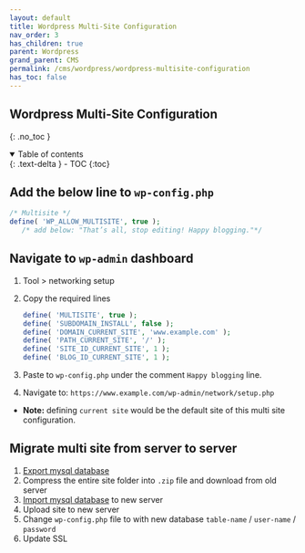 ```yaml
---
layout: default    
title: Wordpress Multi-Site Configuration
nav_order: 3
has_children: true
parent: Wordpress
grand_parent: CMS
permalink: /cms/wordpress/wordpress-multisite-configuration
has_toc: false
---
```


## Wordpress Multi-Site Configuration 
{: .no_toc } 

<details open markdown="block">
  <summary>
    Table of contents
  </summary>
  {: .text-delta }
- TOC
{:toc}
</details>


## Add the below line to `wp-config.php`

```php
/* Multisite */
define( 'WP_ALLOW_MULTISITE', true );
   /* add below: "That’s all, stop editing! Happy blogging."*/
```

## Navigate to `wp-admin` dashboard

1. Tool > networking setup 
2. Copy the required lines
   
   ```php
   define( 'MULTISITE', true );
   define( 'SUBDOMAIN_INSTALL', false );
   define( 'DOMAIN_CURRENT_SITE', 'www.example.com' );
   define( 'PATH_CURRENT_SITE', '/' );
   define( 'SITE_ID_CURRENT_SITE', 1 );
   define( 'BLOG_ID_CURRENT_SITE', 1 );
   ```

3. Paste to `wp-config.php` under the comment `Happy blogging` line.
4. Navigate to: `https://www.example.com/wp-admin/network/setup.php`

* **Note:** defining `current site` would be the default site of this multi site configuration. 

## Migrate multi site from server to server 
1. [Export mysql database](/ubuntu/server-stacks/mysql-basics#import--export-sql)
2. Compress the entire site folder into `.zip` file and download from old server 
3. [Import mysql database](/ubuntu/server-stacks/mysql-basics#import--export-sql) to new server
4. Upload site to new server 
5. Change `wp-config.php` file to with new database `table-name` / `user-name` / `password` 
6. Update SSL 

